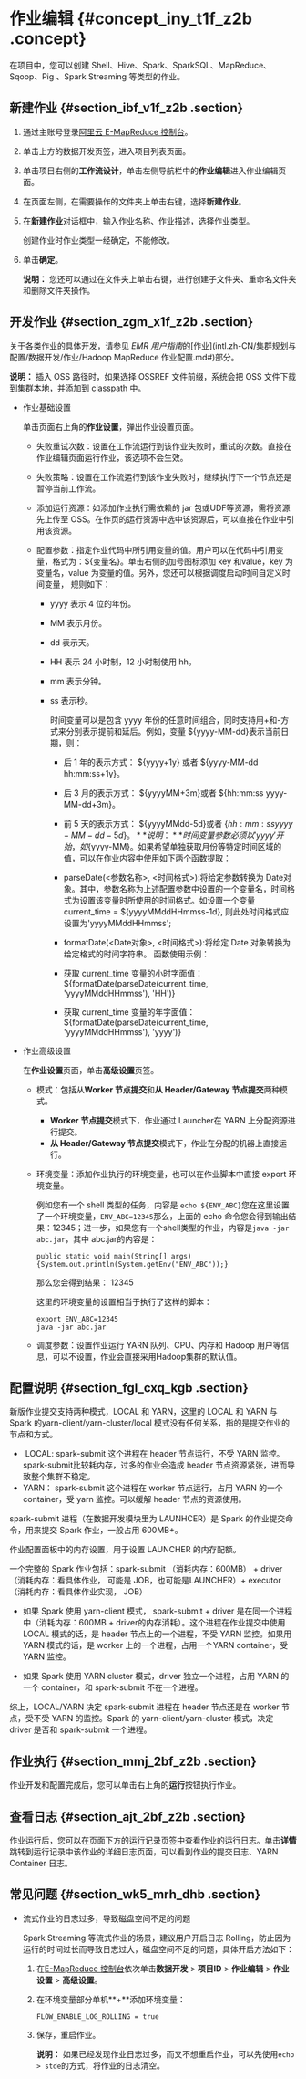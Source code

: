 # 作业编辑 {#concept_iny_t1f_z2b .concept}

在项目中，您可以创建 Shell、Hive、Spark、SparkSQL、MapReduce、Sqoop、Pig 、Spark Streaming 等类型的作业。

## 新建作业 {#section_ibf_v1f_z2b .section}

1.  通过主账号登录[阿里云 E-MapReduce 控制台](https://emr.console.aliyun.com/console)。
2.  单击上方的数据开发页签，进入项目列表页面。
3.  单击项目右侧的**工作流设计**，单击左侧导航栏中的**作业编辑**进入作业编辑页面。
4.  在页面左侧，在需要操作的文件夹上单击右键，选择**新建作业**。
5.  在**新建作业**对话框中，输入作业名称、作业描述，选择作业类型。

    创建作业时作业类型一经确定，不能修改。

6.  单击**确定**。

    **说明：** 您还可以通过在文件夹上单击右键，进行创建子文件夹、重命名文件夹和删除文件夹操作。


## 开发作业 {#section_zgm_x1f_z2b .section}

关于各类作业的具体开发，请参见 *EMR 用户指南*的[作业](intl.zh-CN/集群规划与配置/数据开发/作业/Hadoop MapReduce 作业配置.md#)部分。

**说明：** 插入 OSS 路径时，如果选择 OSSREF 文件前缀，系统会把 OSS 文件下载到集群本地，并添加到 classpath 中。

-   作业基础设置

    单击页面右上角的**作业设置**，弹出作业设置页面。

    -   失败重试次数：设置在工作流运行到该作业失败时，重试的次数。直接在作业编辑页面运行作业，该选项不会生效。
    -   失败策略：设置在工作流运行到该作业失败时，继续执行下一个节点还是暂停当前工作流。
    -   添加运行资源：如添加作业执行需依赖的 jar 包或UDF等资源，需将资源先上传至 OSS。在作页的运行资源中选中该资源后，可以直接在作业中引用该资源。
    -   配置参数：指定作业代码中所引用变量的值。用户可以在代码中引用变量，格式为：$\{变量名\}。单击右侧的加号图标添加 key 和value，key 为变量名，value 为变量的值。另外，您还可以根据调度启动时间自定义时间变量， 规则如下：

        -   yyyy 表示 4 位的年份。
        -   MM 表示月份。
        -   dd 表示天。
        -   HH 表示 24 小时制，12 小时制使用 hh。
        -   mm 表示分钟。
        -   ss 表示秒。

            时间变量可以是包含 yyyy 年份的任意时间组合，同时支持用+和-方式来分别表示提前和延后。例如，变量 $\{yyyy-MM-dd\}表示当前日期，则：

            -   后 1 年的表示方式： $\{yyyy+1y\} 或者 $\{yyyy-MM-dd hh:mm:ss+1y\}。
            -   后 3 月的表示方式： $\{yyyyMM+3m\}或者 $\{hh:mm:ss yyyy-MM-dd+3m\}。
            -   前 5 天的表示方式： $\{yyyyMMdd-5d\}或者 $\{hh:mm:ss yyyy-MM-dd-5d\}。
            **说明：** 时间变量参数必须以'yyyy'开始，如$\{yyyy-MM\}。如果希望单独获取月份等特定时间区域的值，可以在作业内容中使用如下两个函数提取：

            -   parseDate\(<参数名称\>, <时间格式\>\):将给定参数转换为 Date对象。其中，参数名称为上述配置参数中设置的一个变量名，时间格式为设置该变量时所使用的时间格式。如设置一个变量 current\_time = $\{yyyyMMddHHmmss-1d\}, 则此处时间格式应设置为'yyyyMMddHHmmss';
            -   formatDate\(<Date对象\>, <时间格式\>\):将给定 Date 对象转换为给定格式的时间字符串。
            函数使用示例：

            -   获取 current\_time 变量的小时字面值：$\{formatDate\(parseDate\(current\_time, 'yyyyMMddHHmmss'\), 'HH'\)\}
            -   获取 current\_time 变量的年字面值：$\{formatDate\(parseDate\(current\_time, 'yyyyMMddHHmmss'\), 'yyyy'\)\}
-   作业高级设置

    在**作业设置**页面，单击**高级设置**页签。

    -   模式：包括从**Worker 节点提交**和**从 Header/Gateway 节点提交**两种模式。
        -   **Worker 节点提交**模式下，作业通过 Launcher在 YARN 上分配资源进行提交。
        -   **从 Header/Gateway 节点提交**模式下，作业在分配的机器上直接运行。
    -   环境变量：添加作业执行的环境变量，也可以在作业脚本中直接 export 环境变量。

        例如您有一个 shell 类型的任务，内容是 `echo ${ENV_ABC}`您在这里设置了一个环境变量，`ENV_ABC=12345`那么，上面的 echo 命令您会得到输出结果：12345；进一步，如果您有一个shell类型的作业，内容是`java -jar abc.jar`，其中 abc.jar的内容是：

        ```
        public static void main(String[] args) {System.out.println(System.getEnv("ENV_ABC"));}
        ```

        那么您会得到结果： 12345

        这里的环境变量的设置相当于执行了这样的脚本：

        ```
        export ENV_ABC=12345
        java -jar abc.jar
        ```

    -   调度参数：设置作业运行 YARN 队列、CPU、内存和 Hadoop 用户等信息，可以不设置，作业会直接采用Hadoop集群的默认值。

## 配置说明 {#section_fgl_cxq_kgb .section}

新版作业提交支持两种模式，LOCAL 和 YARN，这里的 LOCAL 和 YARN 与 Spark 的yarn-client/yarn-cluster/local 模式没有任何关系，指的是提交作业的节点和方式。

-    LOCAL: spark-submit 这个进程在 header 节点运行，不受 YARN 监控。spark-submit比较耗内存，过多的作业会造成 header 节点资源紧张，进而导致整个集群不稳定。
-   YARN： spark-submit 这个进程在 worker 节点运行，占用 YARN 的一个 container，受 yarn 监控。可以缓解 header 节点的资源使用。

spark-submit 进程（在数据开发模块里为 LAUNHCER）是 Spark 的作业提交命令，用来提交 Spark 作业，一般占用 600MB+。

作业配置面板中的内存设置，用于设置 LAUNCHER 的内存配额。

一个完整的 Spark 作业包括：spark-submit （消耗内存：600MB） + driver（消耗内存：看具体作业， 可能是 JOB，也可能是LAUNCHER）+ executor （消耗内存：看具体作业实现， JOB）

-   如果 Spark 使用 yarn-client 模式， spark-submit + driver 是在同一个进程中（消耗内存：600MB + driver的内存消耗）。这个进程在作业提交中使用 LOCAL 模式的话，是 header 节点上的一个进程，不受 YARN 监控。如果用 YARN 模式的话，是 worker 上的一个进程，占用一个YARN container，受 YARN 监控。

-   如果 Spark 使用 YARN cluster 模式，driver 独立一个进程，占用 YARN 的一个 container，和 spark-submit 不在一个进程。


综上，LOCAL/YARN 决定 spark-submit 进程在 header 节点还是在 worker 节点，受不受 YARN 的监控。Spark 的 yarn-client/yarn-cluster 模式，决定 driver 是否和 spark-submit 一个进程。

## 作业执行 {#section_mmj_2bf_z2b .section}

作业开发和配置完成后，您可以单击右上角的**运行**按钮执行作业。

## 查看日志 {#section_ajt_2bf_z2b .section}

作业运行后，您可以在页面下方的运行记录页签中查看作业的运行日志。单击**详情**跳转到运行记录中该作业的详细日志页面，可以看到作业的提交日志、YARN Container 日志。

## 常见问题 {#section_wk5_mrh_dhb .section}

-   流式作业的日志过多，导致磁盘空间不足的问题

    Spark Streaming 等流式作业的场景，建议用户开启日志 Rolling，防止因为运行的时间过长而导致日志过大，磁盘空间不足的问题，具体开启方法如下：

    1.  在[E-MapReduce 控制台](https://emr.console.aliyun.com/)依次单击**数据开发** \> **项目ID** \> **作业编辑** \> **作业设置** \> **高级设置**。
    2.  在环境变量部分单机**+**添加环境变量：

        ```
        FLOW_ENABLE_LOG_ROLLING = true
        ```

    3.  保存，重启作业。

        **说明：** 如果已经发现作业日志过多，而又不想重启作业，可以先使用`echo > stde`的方式，将作业的日志清空。


